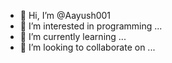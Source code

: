- 👋 Hi, I’m @Aayush001
- 👀 I’m interested in programming  ...
- 🌱 I’m currently learning ...
- 💞️ I’m looking to collaborate on ...

<!---
Aayush-01-AK/Aayush-01-AK is a ✨ special ✨ repository because its `README.md` (this file) appears on your GitHub profile.
You can click the Preview link to take a look at your changes.
--->
